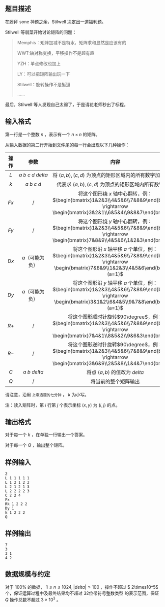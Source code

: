## 题目描述

在膜拜 sone 神题之余，Stilwell 决定出一道福利题。

Stilwell 等弱菜开始讨论矩阵的问题：

> Memphis：矩阵加减不是特水，矩阵求和显然是应该有的
> 
> WWT:轴对称变换，平移操作不是超有趣
> 
> YZH：单点修改也加上
> 
> LY：可以把矩阵输出玩一下
> 
> Stilwell：旋转操作不是挺逗
> 
> ……

最后，Stilwell 等人发现自己太弱了，于是请花老师秒出了标程。

## 输入格式

第一行是一个整数 $n$ ，表示有一个 $n\times n$ 的矩阵。

从输入数据的第二行开始到文件尾的每一行会出现以下几种操作：

|操作|参数|内容|
|:--:|:--:|:--:|
|$L$|$a\ b\ c\ d\ delta$|将 $(a,b),(c,d)$ 为顶点的矩形区域内的所有数字加上 $delta$|
|$k$|$a\ b\ c\ d$|代表求 $(a,b),(c,d)$ 为顶点的矩形区域内所有数字的和|
|$Fx$|/|将这个图形绕 $x$ 轴中心翻转，例： $\begin{bmatrix}1&2&3\\4&5&6\\7&8&9\end{bmatrix} \rightarrow \begin{bmatrix}3&2&1\\6&5&4\\9&8&7\end{bmatrix}$|
|$Fy$|/|将这个图形绕 $y$ 轴中心翻转，例： $\begin{bmatrix}1&2&3\\4&5&6\\7&8&9\end{bmatrix} \rightarrow \begin{bmatrix}7&8&9\\4&5&6\\1&2&3\end{bmatrix}$|
|$Dx$|$a$（可能为负）|将这个图形沿 $x$ 轴平移 $a$ 个单位，例： $\begin{bmatrix}1&2&3\\4&5&6\\7&8&9\end{bmatrix} \rightarrow \begin{bmatrix}7&8&9\\1&2&3\\4&5&6\end{bmatrix}(a=1)$|
|$Dy$|$a$（可能为负）|将这个图形沿 $y$ 轴平移 $a$ 个单位，例： $\begin{bmatrix}1&2&3\\4&5&6\\7&8&9\end{bmatrix} \rightarrow \begin{bmatrix}3&1&2\\6&4&5\\9&7&8\end{bmatrix}(a=1)$|
|$R+$|/|将这个图形顺时针旋转$90\degree$，例： $\begin{bmatrix}1&2&3\\4&5&6\\7&8&9\end{bmatrix} \rightarrow \begin{bmatrix}7&4&1\\8&5&2\\9&6&3\end{bmatrix}$|
|$R-$|/|将这个图形逆时针旋转$90\degree$，例： $\begin{bmatrix}1&2&3\\4&5&6\\7&8&9\end{bmatrix} \rightarrow \begin{bmatrix}3&6&9\\2&5&8\\1&4&7\end{bmatrix}$|
|$C$|$a\ b\ delta$|将点 $(a,b)$ 的值改为 $delta$|
|$Q$|/|将当前的整个矩阵输出|

请注意，沿用 `上帝造题的七分钟` ， $k$ 为小写。

注：读入矩阵时，第 $i$ 行第 $j$ 个表示坐标 $(x,y)$ 为 $(i,j)$ 的点。

## 输出格式

对于每一个 $k$ ，在单独一行输出一个答案。

对于每一个 $Q$ ，输出整个矩阵。

## 样例输入

```plain
2
L 1 1 1 1 1
L 1 2 1 2 2
L 2 1 2 1 3
L 2 2 2 2 3
C 2 2 4
Fx
Rk 1 2 2 2
Dy 1
k 1 2 2 2
Q
```

## 样例输出

```plain
7
3
3 1
4 2
```

## 数据规模与约定

对于 $100\%$ 的数据， $1\le n\le 1024 , |delta| \le 100$ ，操作不超过 $ 2\times10^5$ 个，保证运算过程中及最终结果均不超过 32位带符号整数类型 的表示范围，保证 $Q$ 操作总数不超过 $3\times10^3$ 。

